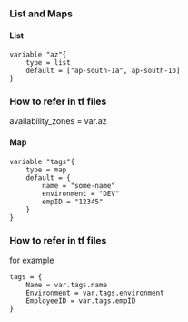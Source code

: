 ### List and Maps

#### List
```
variable "az"{
    type = list
    default = ["ap-south-1a", ap-south-1b]
}
```
### How to refer in tf files
availability_zones = var.az

#### Map
```
variable "tags"{
    type = map
    default = {
        name = "some-name"
        environment = "DEV"
        empID = "12345"
    }
}
```
### How to refer in tf files
for example
```
tags = {
    Name = var.tags.name
    Environment = var.tags.environment
    EmployeeID = var.tags.empID
}
```